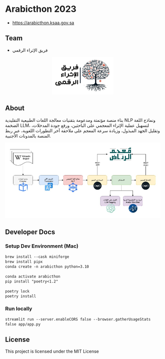 # Arabicthon 2023
- https://arabicthon.ksaa.gov.sa

## Team
- فريق الإثراء الرقمي

<p align="center">
    <img src="docs/team.png" alt="team" width="200"/>
</p>

## About
بناء منصة مؤتمتة ومدعومة بتقنيات معالجة اللغات الطبيعية التقليدية NLP ونماذج اللغة الضخمة LLM، لتسهيل عملية الإثراء المعجمي على الباحثين، ورفع جودة المدخلات، وتقليل الجهد المبذول، وزيادة سرعة المعجم على ملاحقة آخر التطورات اللغوية، عبر ربط المنصة بالمدونات الأجنبية.

![pipeline.jpg](docs%2Fpipeline.jpg)

## Developer Docs
### Setup Dev Environment (Mac)
```
brew install --cask miniforge
brew install pipx
conda create -n arabicthon python=3.10

conda activate arabicthon
pip install "poetry<1.2"

poetry lock
poetry install
```

### Run locally
```
streamlit run --server.enableCORS false --browser.gatherUsageStats false app/app.py
```

## License

This project is licensed under the MIT License